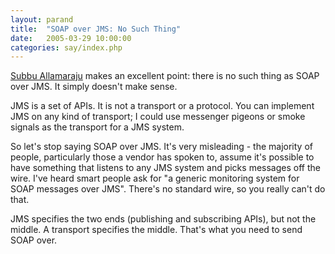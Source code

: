 ```yaml
---
layout: parand
title:  "SOAP over JMS: No Such Thing"
date:   2005-03-29 10:00:00
categories: say/index.php
---
```

[Subbu Allamaraju](http://www.subbu.org/weblogs/welcome/2005/03/soap_over_jms.html) makes an excellent point: there is no such thing as SOAP over JMS. It simply doesn't make sense.

JMS is a set of APIs. It is not a transport or a protocol. You can implement JMS on any kind of transport; I could use messenger pigeons or smoke signals as the transport for a JMS system. 

So let's stop saying SOAP over JMS. It's very misleading - the majority of people, particularly those a vendor has spoken to, assume it's possible to have something that listens to any JMS system and picks messages off the wire. I've heard smart people ask for "a generic monitoring system for SOAP messages over JMS". There's no standard wire, so you really can't do that. 

JMS specifies the two ends \(publishing and subscribing APIs\), but not the middle. A transport specifies the middle. That's what you need to send SOAP over.
